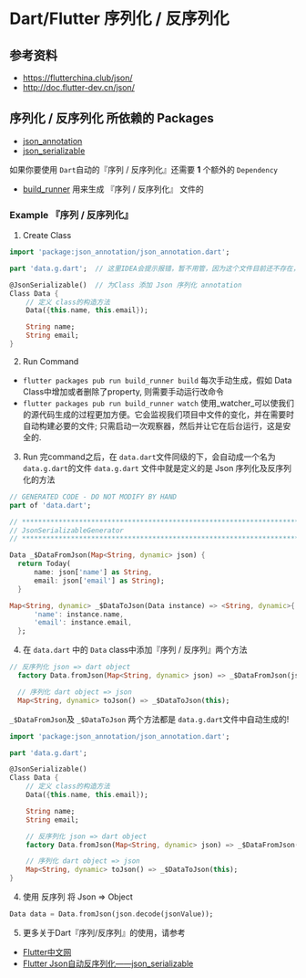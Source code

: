 # Dart/Flutter 序列化 / 反序列化

## 参考资料
- https://flutterchina.club/json/
- http://doc.flutter-dev.cn/json/

## 序列化 / 反序列化 所依赖的 Packages
- [json_annotation](https://pub.dartlang.org/packages/json_annotation)
- [json_serializable](https://pub.dartlang.org/packages/json_serializable)

如果你要使用 `Dart`自动的『序列 / 反序列化』还需要 **1** 个额外的 `Dependency`
- [build_runner](https://pub.dartlang.org/packages/build_runner) 用来生成 『序列 / 反序列化』 文件的

### Example 『序列 / 反序列化』
1. Create Class
```dart
import 'package:json_annotation/json_annotation.dart';

part 'data.g.dart';  // 这里IDEA会提示报错，暂不用管，因为这个文件目前还不存在，这个文件是交给dart自动生成的

@JsonSerializable()  // 为Class 添加 Json 序列化 annotation
Class Data {
    // 定义 class的构造方法
    Data({this.name, this.email});

    String name;
    String email;
}
```
2. Run Command
- `flutter packages pub run build_runner build`  每次手动生成，假如 Data Class中增加或者删除了property, 则需要手动运行改命令
- `flutter packages pub run build_runner watch`  使用_watcher_可以使我们的源代码生成的过程更加方便。它会监视我们项目中文件的变化，并在需要时自动构建必要的文件; 只需启动一次观察器，然后并让它在后台运行，这是安全的.

3. Run 完command之后，在 `data.dart`文件同级的下，会自动成一个名为 `data.g.dart`的文件
`data.g.dart` 文件中就是定义的是 Json 序列化及反序列化的方法
```dart
// GENERATED CODE - DO NOT MODIFY BY HAND
part of 'data.dart';

// **************************************************************************
// JsonSerializableGenerator
// **************************************************************************

Data _$DataFromJson(Map<String, dynamic> json) {
  return Today(
      name: json['name'] as String,
      email: json['email'] as String);
  }

Map<String, dynamic> _$DataToJson(Data instance) => <String, dynamic>{
      'name': instance.name,
      'email': instance.email,
  };
```

4. 在 `data.dart` 中的 `Data` class中添加『序列 / 反序列』两个方法
```dart
// 反序列化 json => dart object
  factory Data.fromJson(Map<String, dynamic> json) => _$DataFromJson(json);

  // 序列化 dart object => json
  Map<String, dynamic> toJson() => _$DataToJson(this);
```
`_$DataFromJson`及 `_$DataToJson` 两个方法都是 `data.g.dart`文件中自动生成的!

```dart
import 'package:json_annotation/json_annotation.dart';

part 'data.g.dart';

@JsonSerializable()
Class Data {
    // 定义 class的构造方法
    Data({this.name, this.email});

    String name;
    String email;

    // 反序列化 json => dart object
    factory Data.fromJson(Map<String, dynamic> json) => _$DataFromJson(json);

    // 序列化 dart object => json
    Map<String, dynamic> toJson() => _$DataToJson(this);
}
```

4. 使用 反序列 将  Json => Object
```dart
Data data = Data.fromJson(json.decode(jsonValue));
```

5. 更多关于Dart『序列/反序列』的使用，请参考
- [Flutter中文网](https://flutterchina.club/json)
- [Flutter Json自动反序列化——json_serializable](https://juejin.im/post/5b5f00e7e51d45190571172f)
